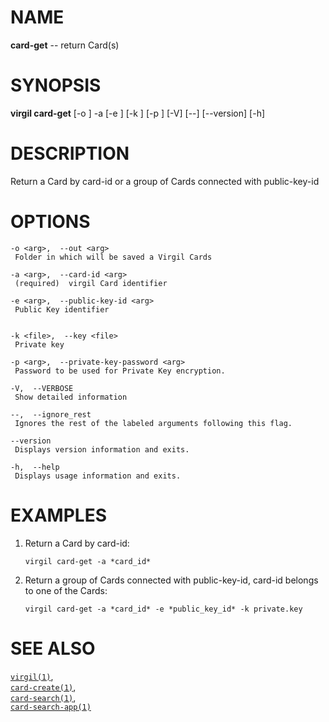 NAME
====

**card-get** -- return Card(s)

SYNOPSIS
========

**virgil card-get** \[-o <arg>\] -a <arg> \[-e <arg>\] \[-k <file>\]
\[-p <arg>\] \[-V\] \[--\] \[--version\] \[-h\]

DESCRIPTION
===========

Return a Card by card-id or a group of Cards connected with
public-key-id

OPTIONS
=======

    -o <arg>,  --out <arg>
     Folder in which will be saved a Virgil Cards

    -a <arg>,  --card-id <arg>
     (required)  virgil Card identifier

    -e <arg>,  --public-key-id <arg>
     Public Key identifier


    -k <file>,  --key <file>
     Private key

    -p <arg>,  --private-key-password <arg>
     Password to be used for Private Key encryption.

    -V,  --VERBOSE
     Show detailed information

    --,  --ignore_rest
     Ignores the rest of the labeled arguments following this flag.

    --version
     Displays version information and exits.

    -h,  --help
     Displays usage information and exits.

EXAMPLES
========

1.  Return a Card by card-id:

        virgil card-get -a *card_id*

2.  Return a group of Cards connected with public-key-id, card-id
    belongs to one of the Cards:

        virgil card-get -a *card_id* -e *public_key_id* -k private.key

SEE ALSO
========

[`virgil(1)`](../markdown/virgil.1.md),  
[`card-create(1)`](../markdown/card-create.1.md),  
[`card-search(1)`](../markdown/card-search.1.md),  
[`card-search-app(1)`](../markdown/card-search-app.1.md)

